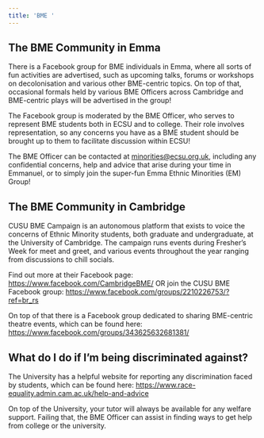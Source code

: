 ```yaml
---
title: 'BME '
---
```

## The BME Community in Emma


There is a Facebook group for BME individuals in Emma, where all sorts of fun activities are advertised, such as upcoming talks, forums or workshops on decolonisation and various other BME-centric topics. On top of that, occasional formals held by various BME Officers across Cambridge and BME-centric plays will be advertised in the group!

The Facebook group is moderated by the BME Officer, who serves to represent BME students both in ECSU and to college. Their role involves representation, so any concerns you have as a BME student should be brought up to them to facilitate discussion within ECSU!

The BME Officer can be contacted at minorities@ecsu.org.uk, including any confidential concerns, help and advice that arise during your time in Emmanuel, or to simply join the super-fun Emma Ethnic Minorities (EM) Group! 


## The BME Community in Cambridge


CUSU BME Campaign is an autonomous platform that exists to voice the concerns of Ethnic Minority students, both graduate and undergraduate, at the University of Cambridge. The campaign runs events during Fresher’s Week for meet and greet, and various events throughout the year ranging from discussions to chill socials. 

Find out more at their Facebook page: https://www.facebook.com/CambridgeBME/
 OR join the CUSU BME Facebook group: https://www.facebook.com/groups/2210226753/?ref=br_rs
 

On top of that there is a Facebook group dedicated to sharing BME-centric theatre events, which can be found here: https://www.facebook.com/groups/343625632681381/

## What do I do if I’m being discriminated against?


The University has a helpful website for reporting any discrimination faced by students, which can be found here: https://www.race-equality.admin.cam.ac.uk/help-and-advice

On top of the University, your tutor will always be available for any welfare support. Failing that, the BME Officer can assist in finding ways to get help from college or the university.
